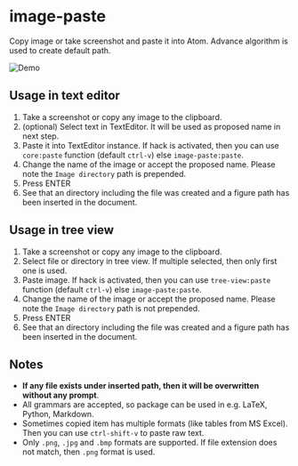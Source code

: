 # image-paste

Copy image or take screenshot and paste it into Atom. Advance algorithm is used to create default path.

![Demo](https://github.com/bacadra/image-paste/blob/master/demo.gif?raw=true)


## Usage in text editor

1. Take a screenshot or copy any image to the clipboard.
2. (optional) Select text in TextEditor. It will be used as proposed name in next step.
3. Paste it into TextEditor instance. If hack is activated, then you can use `core:paste` function (default `ctrl-v`) else `image-paste:paste`.
4. Change the name of the image or accept the proposed name. Please note the `Image directory` path is prepended.
5. Press ENTER
6. See that an directory including the file was created and a figure path has been inserted in the document.


## Usage in tree view

1. Take a screenshot or copy any image to the clipboard.
2. Select file or directory in tree view. If multiple selected, then only first one is used.
3. Paste image. If hack is activated, then you can use `tree-view:paste` function (default `ctrl-v`) else `image-paste:paste`.
4. Change the name of the image or accept the proposed name. Please note the `Image directory` path is not prepended.
5. Press ENTER
6. See that an directory including the file was created and a figure path has been inserted in the document.


## Notes

* **If any file exists under inserted path, then it will be overwritten without any prompt**.
* All grammars are accepted, so package can be used in e.g. LaTeX, Python, Markdown.
* Sometimes copied item has multiple formats (like tables from MS Excel). Then you can use `ctrl-shift-v` to paste raw text.
* Only `.png`, `.jpg` and `.bmp` formats are supported. If file extension does not match, then `.png` format is used.
